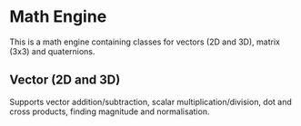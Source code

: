# Math Engine

This is a math engine containing classes for vectors (2D and 3D), matrix (3x3) and quaternions.

## Vector (2D and 3D)

Supports vector addition/subtraction, scalar multiplication/division, dot and cross products, finding magnitude and normalisation.